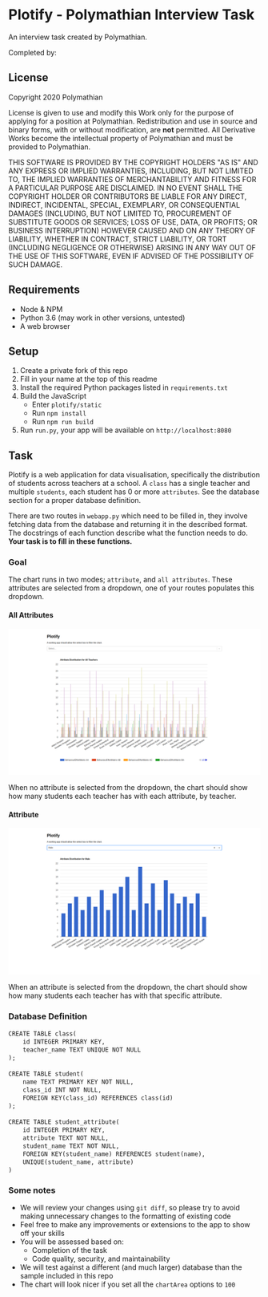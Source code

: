 # Plotify - Polymathian Interview Task

An interview task created by Polymathian.

Completed by: <Your name>

## License

Copyright 2020 Polymathian

License is given to use and modify this Work only for the purpose of applying for a position at Polymathian.
Redistribution and use in source and binary forms, with or without modification, are **not** permitted.
All Derivative Works become the intellectual property of Polymathian and must be provided to Polymathian.

THIS SOFTWARE IS PROVIDED BY THE COPYRIGHT HOLDERS "AS IS" AND ANY EXPRESS OR IMPLIED WARRANTIES, INCLUDING, BUT NOT LIMITED TO, THE IMPLIED WARRANTIES OF MERCHANTABILITY AND FITNESS FOR A PARTICULAR PURPOSE ARE DISCLAIMED. IN NO EVENT SHALL THE COPYRIGHT HOLDER OR CONTRIBUTORS BE LIABLE FOR ANY DIRECT, INDIRECT, INCIDENTAL, SPECIAL, EXEMPLARY, OR CONSEQUENTIAL DAMAGES (INCLUDING, BUT NOT LIMITED TO, PROCUREMENT OF SUBSTITUTE GOODS OR SERVICES; LOSS OF USE, DATA, OR PROFITS; OR BUSINESS INTERRUPTION) HOWEVER CAUSED AND ON ANY THEORY OF LIABILITY, WHETHER IN CONTRACT, STRICT LIABILITY, OR TORT (INCLUDING NEGLIGENCE OR OTHERWISE) ARISING IN ANY WAY OUT OF THE USE OF THIS SOFTWARE, EVEN IF ADVISED OF THE POSSIBILITY OF SUCH DAMAGE.




## Requirements
- Node & NPM
- Python 3.6 (may work in other versions, untested)
- A web browser

## Setup
1. Create a private fork of this repo
1. Fill in your name at the top of this readme
1. Install the required Python packages listed in `requirements.txt`
1. Build the JavaScript
    - Enter `plotify/static`
    - Run `npm install`
    - Run `npm run build`
1. Run `run.py`, your app will be available on `http://localhost:8080`

## Task
Plotify is a web application for data visualisation, specifically the distribution of students across teachers at a school.
A `class` has a single teacher and multiple `students`, each student has 0 or more `attributes`.
See the database section for a proper database definition.

There are two routes in `webapp.py` which need to be filled in, they involve fetching data from the database and returning it in the described format.
The docstrings of each function describe what the function needs to do.
**Your task is to fill in these functions.**

### Goal
The chart runs in two modes; `attribute`, and `all attributes`.
These attributes are selected from a dropdown, one of your routes populates this dropdown.

#### All Attributes
![All attributes chart](example-all.png)

When no attribute is selected from the dropdown, the chart should show how many students each teacher has with each attribute, by teacher.

#### Attribute
![Attribute chart](example-selected.png)

When an attribute is selected from the dropdown, the chart should show how many students each teacher has with that specific attribute.

### Database Definition
    CREATE TABLE class(
        id INTEGER PRIMARY KEY,
        teacher_name TEXT UNIQUE NOT NULL
    );
    
    CREATE TABLE student(
        name TEXT PRIMARY KEY NOT NULL,
        class_id INT NOT NULL,
        FOREIGN KEY(class_id) REFERENCES class(id)
    );
    
    CREATE TABLE student_attribute(
        id INTEGER PRIMARY KEY,
        attribute TEXT NOT NULL,
        student_name TEXT NOT NULL,
        FOREIGN KEY(student_name) REFERENCES student(name),
        UNIQUE(student_name, attribute)
    )

### Some notes
- We will review your changes using `git diff`, so please try to avoid making unnecessary changes to the formatting of existing code
- Feel free to make any improvements or extensions to the app to show off your skills
- You will be assessed based on:
   - Completion of the task
   - Code quality, security, and maintainability
- We will test against a different (and much larger) database than the sample included in this repo
- The chart will look nicer if you set all the `chartArea` options to `100`

